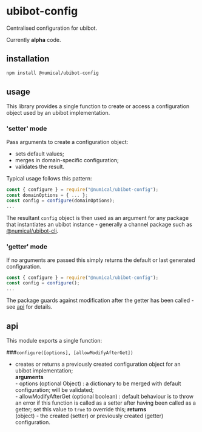 # ubibot-config
Centralised configuration for ubibot.

Currently **alpha** code.

## installation
```bash
npm install @numical/ubibot-config
```

## usage
This library provides a single function to create or access a configuration object used by an ubibot implementation.  
### 'setter' mode
Pass arguments to create a configuration object:
* sets default values;
* merges in domain-specific configuration;
* validates the result.  

Typical usage follows this pattern:
```javascript
const { configure } = require("@numical/ubibot-config");
const domainOptions = { ... };
const config = configure(domainOptions);
...
```
The resultant ```config``` object is then used as an argument for any package that instantiates an ubibot instance - generally a channel package such as [@numical/ubibot-cli](../ubibot-cli/README.md). 

### 'getter' mode
If no arguments are passed this simply returns the default or last generated configuration.
```javascript
const { configure } = require("@numical/ubibot-config");
const config = configure();
...
```
The package guards against modification after the getter has been called - see [api](#api) for details.

## api
This module exports a single function:

###```configure([options], [allowModifyAfterGet])```
* creates or returns a previously created configuration object for an ubibot implementation;  
    __arguments__  
        - options (optional Object) : a dictionary to be merged with default configuration; will be validated;  
        - allowModifyAfterGet (optional boolean) : default behaviour is to throw an error if this function is called as a setter after having been called as a getter; set this value to ```true``` to override this;
    __returns__  
    (object) - the created (setter) or previously created (getter) configuration.

